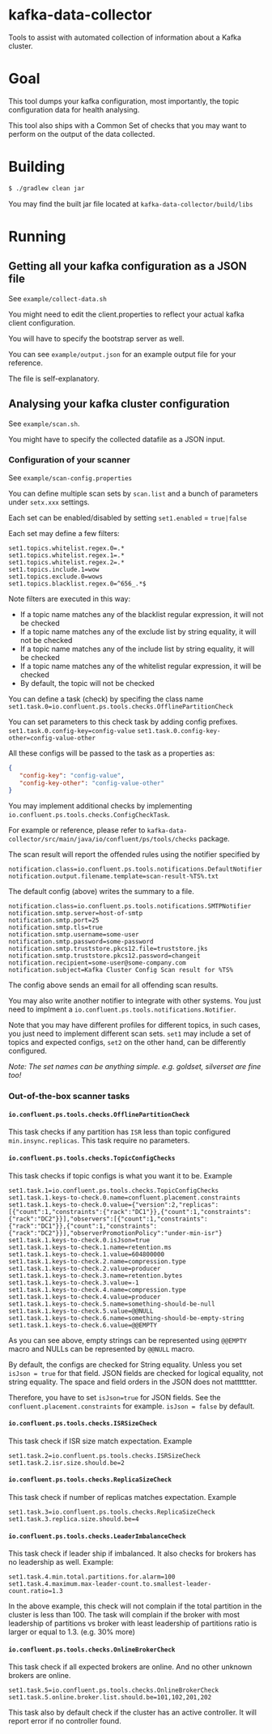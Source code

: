 # kafka-data-collector
Tools to assist with automated collection of information about a Kafka cluster.

# Goal

This tool dumps your kafka configuration, most importantly, the topic configuration data for health analysing.

This tool also ships with a Common Set of checks that you may want to perform on the output of the data collected.

# Building

```bash
$ ./gradlew clean jar
```

You may find the built jar file located at `kafka-data-collector/build/libs`

# Running

## Getting all your kafka configuration as a JSON file
See `example/collect-data.sh`

You might need to edit the client.properties to reflect your actual kafka client configuration.

You will have to specify the bootstrap server as well.

You can see `example/output.json` for an example output file for your reference. 

The file is self-explanatory.

## Analysing your kafka cluster configuration
See `example/scan.sh`.

You might have to specify the collected datafile as a JSON input.

### Configuration of your scanner
See `example/scan-config.properties`

You can define multiple scan sets by `scan.list` and a bunch of parameters under `setx.xxx` settings.

Each set can be enabled/disabled by setting `set1.enabled` = `true|false`

Each set may define a few filters:
```
set1.topics.whitelist.regex.0=.*
set1.topics.whitelist.regex.1=.*
set1.topics.whitelist.regex.2=.*
set1.topics.include.1=wow  
set1.topics.exclude.0=wows 
set1.topics.blacklist.regex.0=^656_.*$
```
Note filters are executed in this way:

- If a topic name matches any of the blacklist regular expression, it will not be checked
- If a topic name matches any of the exclude list by string equality, it will not be checked
- If a topic name matches any of the include list by string equality, it will be checked
- If a topic name matches any of the whitelist regular expression, it will be checked
- By default, the topic will not be checked

You can define a task (check) by specifing the class name
`set1.task.0=io.confluent.ps.tools.checks.OfflinePartitionCheck`

You can set parameters to this check task by adding config prefixes.
`set1.task.0.config-key=config-value`
`set1.task.0.config-key-other=config-value-other`

All these configs will be passed to the task as a properties as:
```json
{ 
   "config-key": "config-value",
   "config-key-other": "config-value-other"
}
```

You may implement additional checks by implementing `io.confluent.ps.tools.checks.ConfigCheckTask`.

For example or reference, please refer to `kafka-data-collector/src/main/java/io/confluent/ps/tools/checks` package.

The scan result will report the offended rules using the notifier specified by
```
notification.class=io.confluent.ps.tools.notifications.DefaultNotifier
notification.output.filename.template=scan-result-%TS%.txt
```
The default config (above) writes the summary to a file.

```
notification.class=io.confluent.ps.tools.notifications.SMTPNotifier
notification.smtp.server=host-of-smtp
notification.smtp.port=25
notification.smtp.tls=true
notification.smtp.username=some-user
notification.smtp.password=some-password
notification.smtp.truststore.pkcs12.file=truststore.jks
notification.smtp.truststore.pkcs12.password=changeit
notification.recipient=some-user@some-company.com
notification.subject=Kafka Cluster Config Scan result for %TS%
```
The config above sends an email for all offending scan results.

You may also write another notifier to integrate with other systems.
You just need to implment a `io.confluent.ps.tools.notifications.Notifier`.

Note that you may have different profiles for different topics, in such cases, you just need
to implement different scan sets. `set1` may include a set of topics and expected configs, `set2` on the other hand, can be differently configured.

*Note: The set names can be anything simple. e.g. goldset, silverset are fine too!* 

### Out-of-the-box scanner tasks
#### `io.confluent.ps.tools.checks.OfflinePartitionCheck`
This task checks if any partition has `ISR` less than topic configured `min.insync.replicas`.
This task require no parameters.

#### `io.confluent.ps.tools.checks.TopicConfigChecks`
This task checks if topic configs is what you want it to be.
Example
```
set1.task.1=io.confluent.ps.tools.checks.TopicConfigChecks
set1.task.1.keys-to-check.0.name=confluent.placement.constraints
set1.task.1.keys-to-check.0.value={"version":2,"replicas":[{"count":1,"constraints":{"rack":"DC1"}},{"count":1,"constraints":{"rack":"DC2"}}],"observers":[{"count":1,"constraints":{"rack":"DC1"}},{"count":1,"constraints":{"rack":"DC2"}}],"observerPromotionPolicy":"under-min-isr"}
set1.task.1.keys-to-check.0.isJson=true
set1.task.1.keys-to-check.1.name=retention.ms
set1.task.1.keys-to-check.1.value=604800000
set1.task.1.keys-to-check.2.name=compression.type
set1.task.1.keys-to-check.2.value=producer
set1.task.1.keys-to-check.3.name=retention.bytes
set1.task.1.keys-to-check.3.value=-1
set1.task.1.keys-to-check.4.name=compression.type
set1.task.1.keys-to-check.4.value=producer
set1.task.1.keys-to-check.5.name=something-should-be-null
set1.task.1.keys-to-check.5.value=@@NULL
set1.task.1.keys-to-check.6.name=something-should-be-empty-string
set1.task.1.keys-to-check.6.value=@@EMPTY
```

As you can see above, empty strings can be represented using `@@EMPTY` macro and NULLs can be represented by `@@NULL` macro.

By default, the configs are checked for String equality. Unless you set `isJson = true` for that field.
JSON fields are checked for logical equality, not string equality. The space and field orders in the JSON does not matttttter.

Therefore, you have to set `isJson=true` for JSON fields. See the `confluent.placement.constraints` for example.
`isJson = false` by default.

#### `io.confluent.ps.tools.checks.ISRSizeCheck`
This task check if ISR size match expectation.
Example
```
set1.task.2=io.confluent.ps.tools.checks.ISRSizeCheck
set1.task.2.isr.size.should.be=2
```

#### `io.confluent.ps.tools.checks.ReplicaSizeCheck`
This task check if number of replicas matches expectation.
Example
```
set1.task.3=io.confluent.ps.tools.checks.ReplicaSizeCheck
set1.task.3.replica.size.should.be=4
```

#### `io.confluent.ps.tools.checks.LeaderImbalanceCheck`
This task check if leader ship if imbalanced. It also checks for brokers has no leadership as well.
Example:
```
set1.task.4.min.total.partitions.for.alarm=100
set1.task.4.maximum.max-leader-count.to.smallest-leader-count.ratio=1.3
```

In the above example, this check will not complain if the total partition in the cluster is less than 100.
The task will complain if the broker with most leadership of partitions vs broker with least leadership of partitions
ratio is larger or equal to 1.3. (e.g. 30% more)

#### `io.confluent.ps.tools.checks.OnlineBrokerCheck`
This task check if all expected brokers are online. And no other unknown brokers are online.
```
set1.task.5=io.confluent.ps.tools.checks.OnlineBrokerCheck
set1.task.5.online.broker.list.should.be=101,102,201,202
```
This task also by default check if the cluster has an active controller. It will report error if no controller found.
